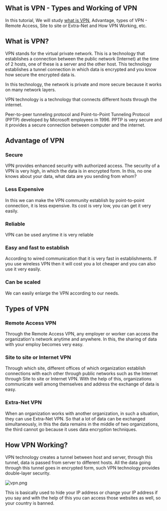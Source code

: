 ## What is VPN - Types and Working of VPN

In this tutorial, We will study  [what is VPN](https://usemynotes.com/what-is-vpn-and-how-does-it-work/), Advantage, types of VPN - Remote Access, Site to site or Extra-Net and How VPN Working, etc.

## What is VPN?
VPN stands for the virtual private network. This is a technology that establishes a connection between the public network (Internet) at the time of 2 hosts, one of these is a server and the other host. This technology establishes a tunnel connection in which data is encrypted and you know how secure the encrypted data is.

In this technology, the network is private and more secure because it works on many network layers.

VPN technology is a technology that connects different hosts through the internet.

Peer-to-peer tunneling protocol and Point-to-Point Tunneling Protocol (PPTP) developed by Microsoft employees in 1996. PPTP is very secure and it provides a secure connection between computer and the internet.

## Advantage of VPN
### Secure
VPN provides enhanced security with authorized access.
The security of a VPN is very high, in which the data is in encrypted form. In this, no one knows about your data, what data are you sending from whom?

### Less Expensive
In this we can make the VPN community establish by point-to-point connection, it is less expensive.
Its cost is very low, you can get it very easily.

### Reliable
VPN can be used anytime it is very reliable

### Easy and fast to establish
According to wired communication that it is very fast in establishments. If you use wireless VPN then it will cost you a lot cheaper and you can also use it very easily.

### Can be scaled
We can easily enlarge the VPN according to our needs.

## Types of VPN
### Remote Access VPN
Through the Remote Access VPN, any employer or worker can access the organization's network anytime and anywhere.
In this, the sharing of data with your employ becomes very easy.

### Site to site or Internet VPN
Through which site, different offices of which organization establish connections with each other through public networks such as the Internet through Site to site or Internet VPN.
With the help of this, organizations communicate well among themselves and address the exchange of data is easy.

### Extra-Net VPN
When an organization works with another organization, in such a situation, they can use Extra-Net VPN.
So that a lot of data can be exchanged simultaneously, in this the data remains in the middle of two organizations, the third cannot go because it uses data encryption techniques.

## How VPN Working?
VPN technology creates a tunnel between host and server, through this tunnel, data is passed from server to different hosts. All the data going through this tunnel goes in encrypted form, such VPN technology provides double-layer security.


![vpn.png](https://cdn.hashnode.com/res/hashnode/image/upload/v1614143563885/3YHP9otwR.png)

This is basically used to hide your IP address or change your IP address if you say and with the help of this you can access those websites as well, so your country is banned.
